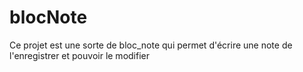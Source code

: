 # blocNote
Ce projet est une sorte de bloc_note qui permet d'écrire une note de l'enregistrer  et pouvoir le modifier
